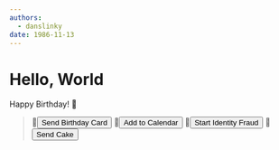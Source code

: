 ```yaml
---
authors:
  - danslinky
date: 1986-11-13
---
```


# Hello, World

Happy Birthday! :tada:

> :email:<input type=button value="Send Birthday Card">
  :calendar:<input type=button value="Add to Calendar">
  :police_officer:<input type=button value="Start Identity Fraud">
  :cake:<input type=button value="Send Cake">